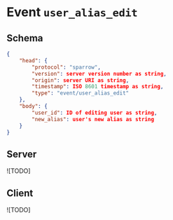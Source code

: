 # Event `user_alias_edit`

## Schema
```json
{
    "head": {
        "protocol": "sparrow",
        "version": server version number as string,
        "origin": server URI as string,
        "timestamp": ISO 8601 timestamp as string,
        "type": "event/user_alias_edit"
    },
    "body": {
        "user_id": ID of editing user as string,
        "new_alias": user's new alias as string
    }
}
```

## Server

![TODO]

## Client

![TODO]